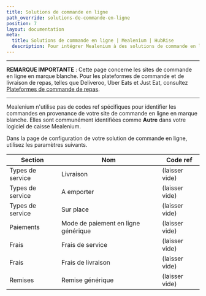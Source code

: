 ```yaml
---
title: Solutions de commande en ligne
path_override: solutions-de-commande-en-ligne
position: 7
layout: documentation
meta:
  title: Solutions de commande en ligne | Mealenium | HubRise
  description: Pour intégrer Mealenium à des solutions de commande en ligne, vous devez spécifier des codes ref dans Lightspeed et dans la page de configuration de la solution de commande.
---
```


---

**REMARQUE IMPORTANTE** : Cette page concerne les sites de commande en ligne en marque blanche. Pour les plateformes de commande et de livraison de repas, telles que Deliveroo, Uber Eats et Just Eat, consultez [Plateformes de commande de repas](/apps/mealenium/food-ordering-platforms).

---

Mealenium n'utilise pas de codes ref spécifiques pour identifier les commandes en provenance de votre site de commande en ligne en marque blanche. Elles sont communément identifiées comme **Autre** dans votre logiciel de caisse Mealenium.

Dans la page de configuration de votre solution de commande en ligne, utilisez les paramètres suivants.

| Section          | Nom                                 | Code ref       |
| ---------------- | ----------------------------------- | -------------- |
| Types de service | Livraison                           | (laisser vide) |
| Types de service | A emporter                          | (laisser vide) |
| Types de service | Sur place                           | (laisser vide) |
| Paiements        | Mode de paiement en ligne générique | (laisser vide) |
| Frais            | Frais de service                    | (laisser vide) |
| Frais            | Frais de livraison                  | (laisser vide) |
| Remises          | Remise générique                    | (laisser vide) |
